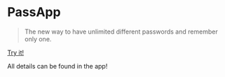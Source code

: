 # PassApp
>
> The new way to have unlimited different passwords and remember only one.
>

[Try it!](https://kimb-technologies.github.io/PassApp/)

All details can be found in the app!
